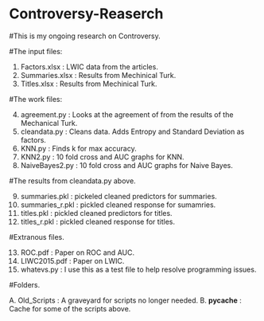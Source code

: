 # Controversy-Reaserch

#This is my ongoing research on Controversy.

#The input files:

1. Factors.xlsx : LWIC data from the articles. 
2. Summaries.xlsx : Results from Mechinical Turk.
3. Titles.xlsx : Results from Mechinical Turk.

#The work files:

4. agreement.py : Looks at the agreement of from the results of the Mechanical Turk.
5. cleandata.py : Cleans data. Adds Entropy and Standard Deviation as factors.
6. KNN.py : Finds k for max accuracy.
7. KNN2.py : 10 fold cross and AUC graphs for KNN.
8. NaiveBayes2.py : 10 fold cross and AUC graphs for Naive Bayes.

#The results from cleandata.py above.

9. summaries.pkl : pickeled cleaned predictors for summaries.
10. summaries_r.pkl : pickled cleaned response for sumamries.
11. titles.pkl : pickled cleaned predictors for titles.
12. titles_r.pkl : pickled cleaned response for titles.

#Extranous files.

13. ROC.pdf : Paper on ROC and AUC.
14. LIWC2015.pdf : Paper on LWIC.
15. whatevs.py : I use this as a test file to help resolve programming issues.

#Folders.

A. Old_Scripts : A graveyard for scripts no longer needed.
B.  __pycache__ : Cache for some of the scripts above. 
